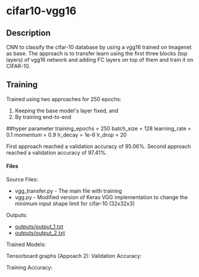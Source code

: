 # cifar10-vgg16

## Description
CNN to classify the cifar-10 database by using a vgg16 trained on Imagenet as base.
The approach is to transfer learn using the first three blocks (top layers) of vgg16 network and adding FC layers on top of them and train it on CIFAR-10. 

## Training
Trained using two approaches for 250 epochs:
1. Keeping the base model's layer fixed, and
2. By training end-to-end

##hyper parameter
    training_epochs = 250
    batch_size = 128
    learning_rate = 0.1
    momentum = 0.9
    lr_decay = 1e-6
    lr_drop = 20


First approach reached a validation accuracy of 95.06%. 
Second approach reached a validation accuracy of 97.41%. 

#### Files
Source Files:
* vgg_transfer.py - The main file with training
* vgg.py - Modified version of Keras VGG implementation to change the minimum input shape limit for cifar-10 (32x32x3)

Outputs:
* [outputs/output_1.txt](outputs/output_1.txt "Outputs for Approach 1")
* [outputs/output_2.txt](outputs/output_2.txt "Outputs for Approach 2")

Trained Models:

Tensorboard graphs (Appoach 2):
Validation Accuracy:

Training Accuracy:
